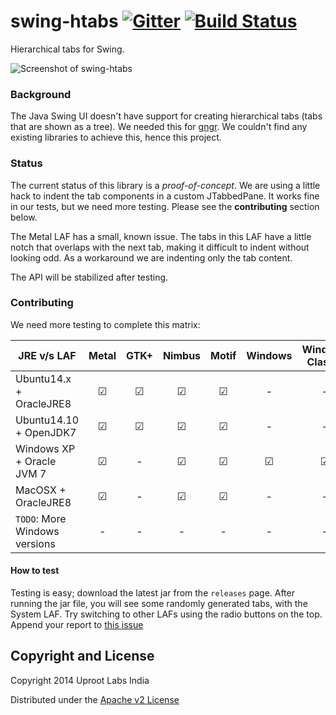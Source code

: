 swing-htabs
[![Gitter](https://badges.gitter.im/UprootLabs/swing-htabs.png)](https://gitter.im/UprootLabs/swing-htabs?utm_source=badge)
[![Build Status](https://travis-ci.org/UprootLabs/swing-htabs.svg?branch=master)](https://travis-ci.org/UprootLabs/swing-htabs)
===========

Hierarchical tabs for Swing.

![Screenshot of swing-htabs](http://i.imgur.com/V36Bjf6.gif)

### Background
The Java Swing UI doesn't have support for creating hierarchical tabs (tabs that are shown as a tree).
We needed this for [gngr](https://gngr.info).
We couldn't find any existing libraries to achieve this, hence this project.

### Status
The current status of this library is a *proof-of-concept*. We are using a little hack to indent the tab components
in a custom JTabbedPane. It works fine in our tests, but we need more testing. Please see the **contributing** section below.

The Metal LAF has a small, known issue. The tabs in this LAF have a little notch that overlaps with the next tab, making
it difficult to indent without looking odd. As a workaround we are indenting only the tab content.

The API will be stabilized after testing.

### Contributing
We need more testing to complete this matrix:

JRE v/s LAF                  | Metal    | GTK+     | Nimbus   | Motif   | Windows | Windows Classic | MacOSX
-----------------            | :-----:  | :-----:  | :-----:  | :-----: | :-----: | :-------------: | :-----: 
Ubuntu14.x + OracleJRE8      | ☑        | ☑        | ☑        | ☑       | -       | -               | -       
Ubuntu14.10 + OpenJDK7       | ☑        | ☑        | ☑        | ☑       | -       | -               | -       
Windows XP + Oracle JVM 7    | ☑        | -        | ☑        | ☑       | ☑       | ☑               | -       
MacOSX + OracleJRE8          | ☑        | -        | ☑        | ☑       | -       | -               | ☑       
`TODO`: More Windows versions| -        | -        | -        | -       | -       | -               | -

#### How to test
Testing is easy; download the latest jar from the `releases` page. After running the jar file, you will
see some randomly generated tabs, with the System LAF. Try switching to other LAFs using the radio buttons
on the top. Append your report to [this issue](https://github.com/UprootLabs/swing-htabs/issues/1)

## Copyright and License

Copyright 2014 Uproot Labs India

Distributed under the [Apache v2 License](https://www.apache.org/licenses/LICENSE-2.0.html)
